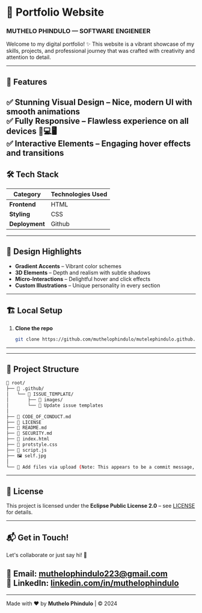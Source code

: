 # 🌟 **Portfolio Website**  
### MUTHELO PHINDULO — SOFTWARE ENGIENEER  

Welcome to my digital portfolio! ✨ This website is a vibrant showcase of my skills, projects, and professional journey that was crafted with creativity and attention to detail.  

---

## 🚀 **Features**  
✅ **Stunning Visual Design** – Nice, modern UI with smooth animations  
✅ **Fully Responsive** – Flawless experience on all devices 📱💻🖥️  
✅ **Interactive Elements** – Engaging hover effects and transitions   
---

## 🛠️ **Tech Stack**  

| Category       | Technologies Used |
|---------------|------------------|
| **Frontend**  | HTML             |
| **Styling**   | CSS              |
| **Deployment**| Github           |

---

## 🎨 **Design Highlights**  
- **Gradient Accents** – Vibrant color schemes  
- **3D Elements** – Depth and realism with subtle shadows  
- **Micro-Interactions** – Delightful hover and click effects  
- **Custom Illustrations** – Unique personality in every section  

---

## 🏗️ **Local Setup**  

1. **Clone the repo**  
   ```sh
   git clone https://github.com/muthelophindulo/mutelephindulo.github.io
   ```  
---

---

## 📂 **Project Structure**  
```bash
📁 root/
├── 📁 .github/
│   └── 📁 ISSUE_TEMPLATE/
│       ├── 📁 images/
│       └── 📄 Update issue templates
│
├── 📄 CODE_OF_CONDUCT.md
├── 📄 LICENSE
├── 📄 README.md
├── 📄 SECURITY.md
├── 📄 index.html
├── 📄 protstyle.css
├── 📄 script.js
├── 🖼️ self.jpg
│
└── 📄 Add files via upload (Note: This appears to be a commit message, not an actual file)
```

---

## 📜 **License**  
This project is licensed under the **Eclipse Public License 2.0** – see [LICENSE](LICENSE) for details.  

---

## 📬 **Get in Touch!**  
Let's collaborate or just say hi! 👋  

📧 **Email**: [muthelophindulo223@gmail.com](mailto:[muthelophindulo223@gmail.com)  
💼 **LinkedIn**: [linkedin.com/in/muthelophindulo]([https://linkedin.com/in/muthelophindulo](https://www.linkedin.com/in/muthelo-phindulo-942961209/overlay/about-this-profile/?lipi=urn%3Ali%3Apage%3Ad_flagship3_profile_view_base%3BFyP7aQcUQHOqzbB9gu4xjQ%3D%3D))  
---

---

Made with ❤️ by **Muthelo Phindulo** | © 2024

